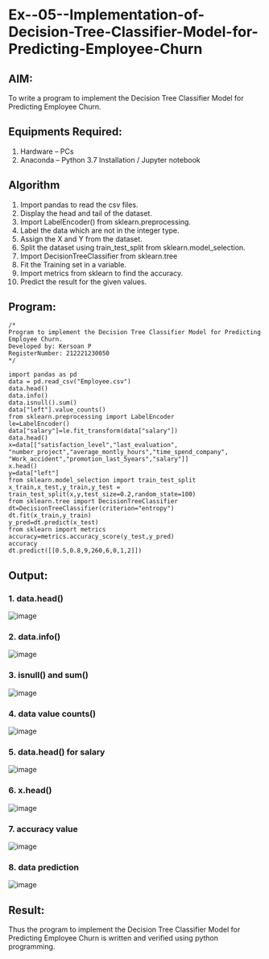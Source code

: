 # Ex--05--Implementation-of-Decision-Tree-Classifier-Model-for-Predicting-Employee-Churn

## AIM:
To write a program to implement the Decision Tree Classifier Model for Predicting Employee Churn.

## Equipments Required:
1. Hardware – PCs
2. Anaconda – Python 3.7 Installation / Jupyter notebook

## Algorithm
1. Import pandas to read the csv files.
2. Display the head and tail of the dataset.
3. Import LabelEncoder() from sklearn.preprocessing.
4. Label the data which are not in the integer type.
5. Assign the X and Y from the dataset.
6. Split the dataset using train_test_split from sklearn.model_selection.
7. Import DecisionTreeClassifier from sklearn.tree
8. Fit the Training set in a variable.
9. Import metrics from sklearn to find the accuracy.
10. Predict the result for the given values.

## Program:
```
/*
Program to implement the Decision Tree Classifier Model for Predicting Employee Churn.
Developed by: Kersoan P
RegisterNumber: 212221230050
*/
```
```
import pandas as pd
data = pd.read_csv("Employee.csv")
data.head()
data.info()
data.isnull().sum()
data["left"].value_counts()
from sklearn.preprocessing import LabelEncoder
le=LabelEncoder()
data["salary"]=le.fit_transform(data["salary"])
data.head()
x=data[["satisfaction_level","last_evaluation",
"number_project","average_montly_hours","time_spend_company",
"Work_accident","promotion_last_5years","salary"]]
x.head()
y=data["left"]
from sklearn.model_selection import train_test_split
x_train,x_test,y_train,y_test = train_test_split(x,y,test_size=0.2,random_state=100)
from sklearn.tree import DecisionTreeClassifier
dt=DecisionTreeClassifier(criterion="entropy")
dt.fit(x_train,y_train)
y_pred=dt.predict(x_test)
from sklearn import metrics
accuracy=metrics.accuracy_score(y_test,y_pred)
accuracy
dt.predict([[0.5,0.8,9,260,6,0,1,2]])
```

## Output:
### 1. data.head()
![image](https://github.com/balaji-21005757/Implementation-of-Decision-Tree-Classifier-Model-for-Predicting-Employee-Churn/assets/94372294/8693d193-7a3f-4663-bf23-7257e2f2b9c5)
### 2. data.info()
![image](https://github.com/balaji-21005757/Implementation-of-Decision-Tree-Classifier-Model-for-Predicting-Employee-Churn/assets/94372294/42c585f0-7552-46c3-9925-3ab300c9dba1)
### 3. isnull() and sum()
![image](https://github.com/balaji-21005757/Implementation-of-Decision-Tree-Classifier-Model-for-Predicting-Employee-Churn/assets/94372294/878ae1fd-64f4-4575-abbd-1efa0e5cc626)
### 4. data value counts()
![image](https://github.com/balaji-21005757/Implementation-of-Decision-Tree-Classifier-Model-for-Predicting-Employee-Churn/assets/94372294/038d4e16-df3d-47bd-8adb-6b6e3d723adc)
### 5. data.head() for salary
![image](https://github.com/balaji-21005757/Implementation-of-Decision-Tree-Classifier-Model-for-Predicting-Employee-Churn/assets/94372294/869c8d5c-95c7-4b3f-83d9-e15e55dbc277)
### 6. x.head()
![image](https://github.com/balaji-21005757/Implementation-of-Decision-Tree-Classifier-Model-for-Predicting-Employee-Churn/assets/94372294/58414ee5-9b2e-432c-a42b-16e882200b6c)
### 7. accuracy value
![image](https://github.com/balaji-21005757/Implementation-of-Decision-Tree-Classifier-Model-for-Predicting-Employee-Churn/assets/94372294/172596c6-8760-4a2c-9e22-be48eba84633)
### 8. data prediction
![image](https://github.com/balaji-21005757/Implementation-of-Decision-Tree-Classifier-Model-for-Predicting-Employee-Churn/assets/94372294/7a6a6fc5-54b9-4d96-8c9a-8d5d94afe58f)

## Result:
Thus the program to implement the  Decision Tree Classifier Model for Predicting Employee Churn is written and verified using python programming.
